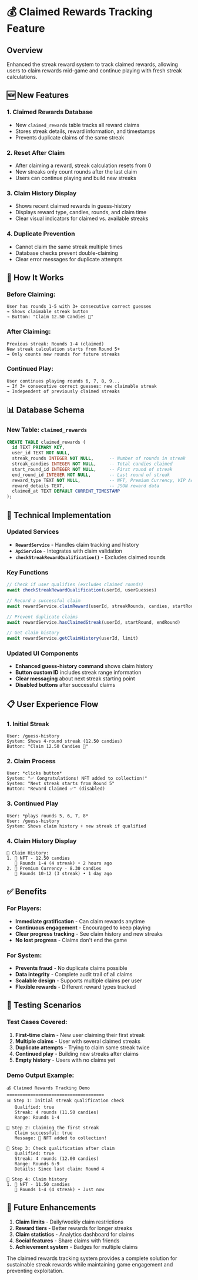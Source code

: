 # 💰 Claimed Rewards Tracking Feature

## Overview
Enhanced the streak reward system to track claimed rewards, allowing users to claim rewards mid-game and continue playing with fresh streak calculations.

## 🆕 New Features

### 1. **Claimed Rewards Database**
- New `claimed_rewards` table tracks all reward claims
- Stores streak details, reward information, and timestamps
- Prevents duplicate claims of the same streak

### 2. **Reset After Claim**
- After claiming a reward, streak calculation resets from 0
- New streaks only count rounds after the last claim
- Users can continue playing and build new streaks

### 3. **Claim History Display**
- Shows recent claimed rewards in guess-history
- Displays reward type, candies, rounds, and claim time
- Clear visual indicators for claimed vs. available streaks

### 4. **Duplicate Prevention**
- Cannot claim the same streak multiple times
- Database checks prevent double-claiming
- Clear error messages for duplicate attempts

## 🎯 How It Works

### **Before Claiming:**
```
User has rounds 1-5 with 3+ consecutive correct guesses
→ Shows claimable streak button
→ Button: "Claim 12.50 Candies 🎁"
```

### **After Claiming:**
```
Previous streak: Rounds 1-4 (claimed)
New streak calculation starts from Round 5+
→ Only counts new rounds for future streaks
```

### **Continued Play:**
```
User continues playing rounds 6, 7, 8, 9...
→ If 3+ consecutive correct guesses: new claimable streak
→ Independent of previously claimed streaks
```

## 📊 Database Schema

### New Table: `claimed_rewards`
```sql
CREATE TABLE claimed_rewards (
  id TEXT PRIMARY KEY,
  user_id TEXT NOT NULL,
  streak_rounds INTEGER NOT NULL,      -- Number of rounds in streak
  streak_candies INTEGER NOT NULL,     -- Total candies claimed
  start_round_id INTEGER NOT NULL,     -- First round of streak
  end_round_id INTEGER NOT NULL,       -- Last round of streak
  reward_type TEXT NOT NULL,           -- NFT, Premium Currency, VIP Access
  reward_details TEXT,                 -- JSON reward data
  claimed_at TEXT DEFAULT CURRENT_TIMESTAMP
);
```

## 🔧 Technical Implementation

### Updated Services
- **`RewardService`** - Handles claim tracking and history
- **`ApiService`** - Integrates with claim validation
- **`checkStreakRewardQualification()`** - Excludes claimed rounds

### Key Functions
```typescript
// Check if user qualifies (excludes claimed rounds)
await checkStreakRewardQualification(userId, userGuesses)

// Record a successful claim
await rewardService.claimReward(userId, streakRounds, candies, startRound, endRound, rewardType, details)

// Prevent duplicate claims
await rewardService.hasClaimedStreak(userId, startRound, endRound)

// Get claim history
await rewardService.getClaimHistory(userId, limit)
```

### Updated UI Components
- **Enhanced guess-history command** shows claim history
- **Button custom ID** includes streak range information
- **Clear messaging** about next streak starting point
- **Disabled buttons** after successful claims

## 📋 User Experience Flow

### 1. **Initial Streak**
```
User: /guess-history
System: Shows 4-round streak (12.50 candies)
Button: "Claim 12.50 Candies 🎁"
```

### 2. **Claim Process**
```
User: *clicks button*
System: "✅ Congratulations! NFT added to collection!"
System: "Next streak starts from Round 5"
Button: "Reward Claimed ✅" (disabled)
```

### 3. **Continued Play**
```
User: *plays rounds 5, 6, 7, 8*
User: /guess-history
System: Shows claim history + new streak if qualified
```

### 4. **Claim History Display**
```
📜 Claim History:
1. 🎨 NFT - 12.50 candies
   📅 Rounds 1-4 (4 streak) • 2 hours ago
2. 💎 Premium Currency - 8.30 candies  
   📅 Rounds 10-12 (3 streak) • 1 day ago
```

## ✅ Benefits

### **For Players:**
- **Immediate gratification** - Can claim rewards anytime
- **Continuous engagement** - Encouraged to keep playing
- **Clear progress tracking** - See claim history and new streaks
- **No lost progress** - Claims don't end the game

### **For System:**
- **Prevents fraud** - No duplicate claims possible
- **Data integrity** - Complete audit trail of all claims
- **Scalable design** - Supports multiple claims per user
- **Flexible rewards** - Different reward types tracked

## 🧪 Testing Scenarios

### Test Cases Covered:
1. **First-time claim** - New user claiming their first streak
2. **Multiple claims** - User with several claimed streaks
3. **Duplicate attempts** - Trying to claim same streak twice
4. **Continued play** - Building new streaks after claims
5. **Empty history** - Users with no claims yet

### Demo Output Example:
```
💰 Claimed Rewards Tracking Demo
=====================================
📊 Step 1: Initial streak qualification check
   Qualified: true
   Streak: 4 rounds (11.50 candies)
   Range: Rounds 1-4

🎁 Step 2: Claiming the first streak
   Claim successful: true
   Message: 🎉 NFT added to collection!

🔄 Step 3: Check qualification after claim
   Qualified: true
   Streak: 4 rounds (12.00 candies)  
   Range: Rounds 6-9
   Details: Since last claim: Round 4

📜 Step 4: Claim history
1. 🎨 NFT - 11.50 candies
   📅 Rounds 1-4 (4 streak) • Just now
```

## 🚀 Future Enhancements

1. **Claim limits** - Daily/weekly claim restrictions
2. **Reward tiers** - Better rewards for longer streaks
3. **Claim statistics** - Analytics dashboard for claims
4. **Social features** - Share claims with friends
5. **Achievement system** - Badges for multiple claims

The claimed rewards tracking system provides a complete solution for sustainable streak rewards while maintaining game engagement and preventing exploitation. 